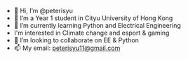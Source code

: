 - 👋 Hi, I’m @peterisyu
- 👀 I’m a Year 1 student in Cityu University of Hong Kong 
- 🌱 I’m currently learning Python and Electrical Engineering
- I'm interested in Climate change and esport & gaming
- 💞️ I’m looking to collaborate on EE & Python
- 📫 My email: peterisyu11@gmail.com

<!---
peterisyu/peterisyu is a ✨ special ✨ repository because its `README.md` (this file) appears on your GitHub profile.
You can click the Preview link to take a look at your changes.
--->
